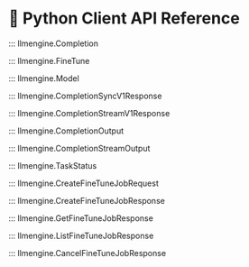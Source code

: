 # 🐍 Python Client API Reference

::: llmengine.Completion

::: llmengine.FineTune

::: llmengine.Model

::: llmengine.CompletionSyncV1Response

::: llmengine.CompletionStreamV1Response

::: llmengine.CompletionOutput

::: llmengine.CompletionStreamOutput

::: llmengine.TaskStatus

::: llmengine.CreateFineTuneJobRequest

::: llmengine.CreateFineTuneJobResponse

::: llmengine.GetFineTuneJobResponse

::: llmengine.ListFineTuneJobResponse

::: llmengine.CancelFineTuneJobResponse


